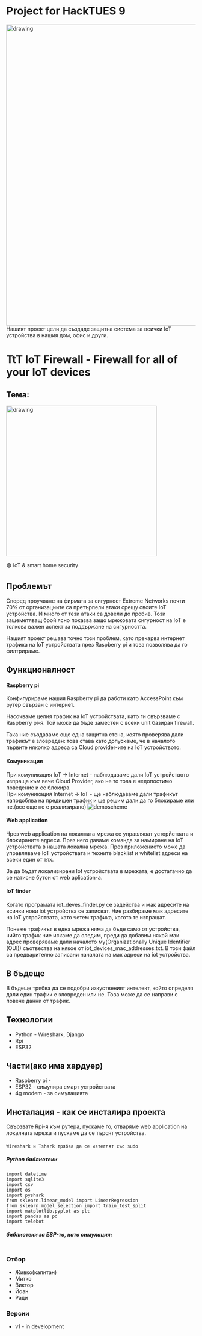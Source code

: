 # Project for HackTUES 9
<img src="https://user-images.githubusercontent.com/54147006/223833805-b6605af7-7064-48b1-a1cc-a11ebe7d86f6.png" alt="drawing" style="width:800px;"/>
Нашият проект цели да създаде защитна система за всички IoT устройства в нашия дом, офис и други. 

<br/>

# TtT IoT Firewall - Firewall for all of your IoT devices


## Тема: 
<img src="https://user-images.githubusercontent.com/54147006/224448143-e8f24e65-76ab-4857-937e-cd4f2e2be7ae.png" alt="drawing" style="width:400px;"/>

🟣 IoT & smart home security



## Проблемът
Според проучване на фирмата за сигурност Extreme Networks почти 70% от организациите са претърпели атаки срещу своите IoT устройства. И много от тези атаки са довели до пробив. Този зашеметяващ брой ясно показва защо мрежовата сигурност на IoT е толкова важен аспект за поддържане на сигурността. 

Нашият проект решава точно този проблем, като прекарва интернет трафика на IoT устройствата през Raspberry pi и това позволява да го филтрираме.


## Функционалност

#### Raspberry pi
Конфигурираме нашия Raspberry pi да работи като AccessPoint към рутер свързан с интернет.

Насочваме целия трафик на IoT устройствата, като ги свързваме с Raspberry pi-я. Той може да бъде заместен с всеки unit базиран firewall.

Така ние създаваме още една защитна стена, която проверява дали трафикът е зловреден:
това става като допускаме, че в началото първите няколко адреса са Cloud provider-ите на IoT устройството.

#### Комуникация
При комуникация IoT -> Internet - наблюдаваме дали IoT устройството изпраща към вече  Cloud Provider, ако не то това е недопостимо поведение и се блокира.<br>
При комуникация Internet -> IoT - ще наблюдаваме дали трафикът наподобява на предишен трафик и ще решим дали да го блокираме или не.(все още не е реализирано)
![demoscheme](https://user-images.githubusercontent.com/54147006/224460359-d85db717-a031-462c-afcc-f1c13b4665e5.png)

#### Web application
Чрез web application на локалната мрежа се управляват усторйствата и блокираните адреси. През него даваме команда за намиране на IoT устройствата в нашата локална мрежа. През приложението може да управляваме IoT устройствата и техните blacklist и whitelist адреси на всеки един от тях.

За да бъдат локализирани Iot устройствата в мрежата, е достатачно да се натисне бутон от web aplication-а. 

#### IoT finder
Когато програмата iot_deves_finder.py се задейства и мак адресите на всички нови iot устройства се записват. Ние разбираме мак адресите на IoT устройствата, като четем трафика, когото те изпращат.

Понеже трафикът в една мрежа няма да бъде само от устройства, чийто трафик ние искаме да следим, преди да добавим някой мак адрес проверяваме дали началото му(Organizationally Unique Identifier (OUI)) съотвества на някое от iot_devices_mac_addresses.txt. В този файл са предварително записани началата на мак адреси на iot устройства.

## В бъдеще
 
 В бъдеще трябва да се подобри изкуственият интелект, който определя дали един трафик е зловреден или не. Това може да се направи с повече данни от трафик. 

## Технологии
- Python - Wireshark, Django
- Rpi
- ESP32

## Части(ако има хардуер)
- Raspberry pi - 
- ESP32 - симулира смарт устройствата
- 4g modem - за симулацията

## Инсталация - как се инсталира проекта

Свързвате Rpi-я към рутера, пускаме го, отваряме web application на локалната мрежа и пускаме да се търсят устройства.

#### 
	Wireshark и Tshark трябва да се изтеглят със sudo

##### Python библиотеки
```import pyshark
import datetime
import sqlite3
import csv
import os
import pyshark
from sklearn.linear_model import LinearRegression
from sklearn.model_selection import train_test_split
import matplotlib.pyplot as plt
import pandas as pd
import telebot
```
##### библиотеки за ESP-то, като симулация:
``` https://github.com/marian-craciunescu/ESP32Ping
```

### Отбор
 - Живко(капитан)
 - Митко
 - Виктор
 - Йоан
 - Ради

### Версии
- v1 - in development
